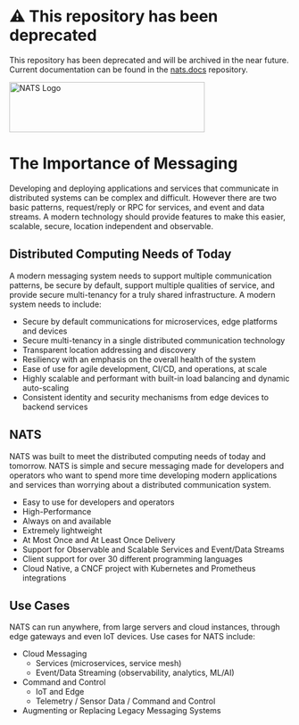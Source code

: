 # :warning: This repository has been deprecated

This repository has been deprecated and will be archived in the near future.  Current documentation can be found in the [nats.docs](https://github.com/nats-io/nats.docs) repository.


<a href="https://nats.io"><img src="nats-horizontal-color.png" width="350" height="90" title="NATS Logo">
</a>
# The Importance of Messaging

Developing and deploying applications and services that communicate in distributed systems
can be complex and difficult.  However there are two basic patterns, request/reply or RPC for services,
and event and data streams. A modern technology should provide
features to make this easier, scalable, secure, location independent and observable.

## Distributed Computing Needs of Today

A modern messaging system needs to support multiple communication patterns, be
secure by default, support multiple qualities of service, and provide secure
multi-tenancy for a truly shared infrastructure. A modern system needs to include:

* Secure by default communications for microservices, edge platforms and devices
* Secure multi-tenancy in a single distributed communication technology
* Transparent location addressing and discovery
* Resiliency with an emphasis on the overall health of the system
* Ease of use for agile development, CI/CD, and operations, at scale
* Highly scalable and performant with built-in load balancing and dynamic auto-scaling
* Consistent identity and security mechanisms from edge devices to backend services

## NATS

NATS was built to meet the distributed computing needs of today and tomorrow.
NATS is simple and secure messaging made for developers and operators who want
to spend more time developing modern applications and services than worrying
about a distributed communication system.

* Easy to use for developers and operators
* High-Performance
* Always on and available
* Extremely lightweight
* At Most Once and At Least Once Delivery
* Support for Observable and Scalable Services and Event/Data Streams
* Client support for over 30 different programming languages
* Cloud Native, a CNCF project with Kubernetes and Prometheus integrations

## Use Cases

NATS can run anywhere, from large servers and cloud instances, through edge
gateways and even IoT devices.  Use cases for NATS include:

* Cloud Messaging
  * Services (microservices, service mesh)
  * Event/Data Streaming (observability, analytics, ML/AI)
* Command and Control
  * IoT and Edge
  * Telemetry / Sensor Data / Command and Control
* Augmenting or Replacing Legacy Messaging Systems
